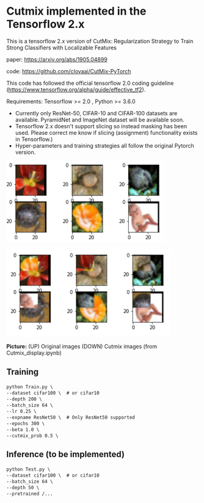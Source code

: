 # Cutmix implemented in the Tensorflow 2.x
This is a tensorflow 2.x version of CutMix: Regularization Strategy to Train Strong Classifiers with Localizable Features 

paper: https://arxiv.org/abs/1905.04899

code: https://github.com/clovaai/CutMix-PyTorch

This code has followed the official tensorflow 2.0 coding guideline (https://www.tensorflow.org/alpha/guide/effective_tf2). 

Requirements: Tensorflow >= 2.0 , Python >= 3.6.0

- Currently only ResNet-50, CIFAR-10 and CIFAR-100 datasets are available. PyramidNet and ImageNet dataset will be available soon.
- Tensorflow 2.x doesn't support slicing so instead masking has been used. Please correct me know if slicing (assignment) functionality exists in Tensorflow.)  
- Hyper-parameters and training strategies all follow the original Pytorch version.



 ![Representative image](https://github.com/jis478/Tensorflow/blob/master/TF2.0/Cutmix/imgs/original.PNG) 

![Representative image](https://github.com/jis478/Tensorflow/blob/master/TF2.0/Cutmix/imgs/cutmix.PNG)

**Picture:** (UP) Original images (DOWN) Cutmix images (from Cutmix_display.ipynb)




## Training

```
python Train.py \
--dataset cifar100 \  # or cifar10 
--depth 200 \
--batch_size 64 \
--lr 0.25 \
--expname ResNet50 \  # Only ResNet50 supported  
--epochs 300 \
--beta 1.0 \
--cutmix_prob 0.5 \
```


## Inference (to be implemented)
```
python Test.py \
--dataset cifar100 \  # or cifar10
--batch_size 64 \
--depth 50 \
--pretrained /... 
```

